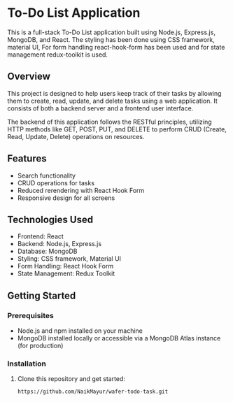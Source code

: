 # To-Do List Application

This is a full-stack To-Do List application built using Node.js, Express.js, MongoDB, and React.
The styling has been done using CSS framework, material UI, For form handling react-hook-form has been used and for state management redux-toolkit is used. 


## Overview

This project is designed to help users keep track of their tasks by allowing them to create, read, update, and delete tasks using a web application. It consists of both a backend server and a frontend user interface.

The backend of this application follows the RESTful principles, utilizing HTTP methods like GET, POST, PUT, and DELETE to perform CRUD (Create, Read, Update, Delete) operations on resources.
## Features

- Search functionality
- CRUD operations for tasks
- Reduced rerendering with React Hook Form
- Responsive design for all screens

## Technologies Used

  - Frontend: React
  - Backend: Node.js, Express.js
  - Database: MongoDB
  - Styling: CSS framework, Material UI
  - Form Handling: React Hook Form
  - State Management: Redux Toolkit

## Getting Started

### Prerequisites

- Node.js and npm installed on your machine
- MongoDB installed locally or accessible via a MongoDB Atlas instance (for production)

### Installation

1. Clone this repository and get started:

   ```bash
   https://github.com/NaikMayur/wafer-todo-task.git
   
